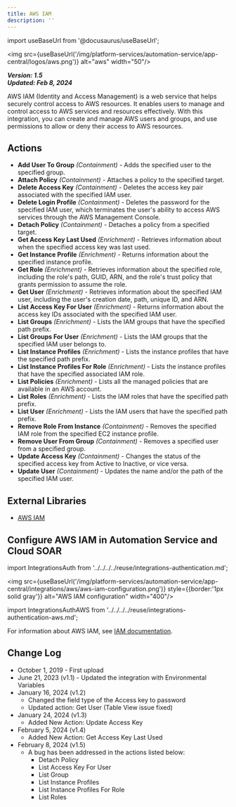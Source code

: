 ```yaml
---
title: AWS IAM
description: ''
---
```

import useBaseUrl from '@docusaurus/useBaseUrl';

<img src={useBaseUrl('/img/platform-services/automation-service/app-central/logos/aws.png')} alt="aws" width="50"/>

***Version: 1.5  
Updated: Feb 8, 2024***

AWS IAM (Identity and Access Management) is a web service that helps securely control access to AWS resources. It enables users to manage and control access to AWS services and resources effectively. With this integration, you can create and manage AWS users and groups, and use permissions to allow or deny their access to AWS resources.

## Actions

* **Add User To Group** *(Containment)* - Adds the specified user to the specified group.
* **Attach Policy** *(Containment)* - Attaches a policy to the specified target.
* **Delete Access Key** *(Containment)* - Deletes the access key pair associated with the specified IAM user.
* **Delete Login Profile** *(Containment)* - Deletes the password for the specified IAM user, which terminates the user's ability to access AWS services through the AWS Management Console.
* **Detach Policy** *(Containment)* - Detaches a policy from a specified target.
* **Get Access Key Last Used** *(Enrichment)* - Retrieves information about when the specified access key was last used.
* **Get Instance Profile** *(Enrichment)* - Returns information about the specified instance profile.
* **Get Role** *(Enrichment)* - Retrieves information about the specified role, including the role's path, GUID, ARN, and the role's trust policy that grants permission to assume the role.
* **Get User** *(Enrichment)* - Retrieves information about the specified IAM user, including the user's creation date, path, unique ID, and ARN.
* **List Access Key For User** *(Enrichment)* - Returns information about the access key IDs associated with the specified IAM user.
* **List Groups** *(Enrichment)* - Lists the IAM groups that have the specified path prefix.
* **List Groups For User** *(Enrichment)* - Lists the IAM groups that the specified IAM user belongs to.
* **List Instance Profiles** *(Enrichment)* - Lists the instance profiles that have the specified path prefix.
* **List Instance Profiles For Role** *(Enrichment)* - Lists the instance profiles that have the specified associated IAM role.
* **List Policies** *(Enrichment)* - Lists all the managed policies that are available in an AWS account.
* **List Roles** *(Enrichment)* - Lists the IAM roles that have the specified path prefix.
* **List User** *(Enrichment)* - Lists the IAM users that have the specified path prefix.
* **Remove Role From Instance** *(Containment)* - Removes the specified IAM role from the specified EC2 instance profile.
* **Remove User From Group** *(Containment)* - Removes a specified user from a specified group.
* **Update Access Key** *(Containment)* - Changes the status of the specified access key from Active to Inactive, or vice versa.
* **Update User** *(Containment)* - Updates the name and/or the path of the specified IAM user.

## External Libraries

* [AWS IAM](https://github.com/boto/boto3/blob/develop/LICENSE)

## Configure AWS IAM in Automation Service and Cloud SOAR

import IntegrationsAuth from '../../../../reuse/integrations-authentication.md';

<IntegrationsAuth/>

<img src={useBaseUrl('/img/platform-services/automation-service/app-central/integrations/aws/aws-iam-configuration.png')} style={{border:'1px solid gray'}} alt="AWS IAM configuration" width="400"/>

import IntegrationsAuthAWS from '../../../../reuse/integrations-authentication-aws.md';

<IntegrationsAuthAWS/>

For information about AWS IAM, see [IAM documentation](https://docs.aws.amazon.com/iam/).

## Change Log

* October 1, 2019 - First upload
* June 21, 2023 (v1.1) - Updated the integration with Environmental Variables
* January 16, 2024 (v1.2)
    + Changed the field type of the Access key to password
    + Updated action: Get User (Table View issue fixed)
* January 24, 2024 (v1.3)
    + Added New Action: Update Access Key
* February 5, 2024 (v1.4)
    + Added New Action: Get Access Key Last Used
* February 8, 2024 (v1.5)
    * A bug has been addressed in the actions listed below:
        * Detach Policy
        * List Access Key For User
        * List Group
        * List Instance Profiles
        * List Instance Profiles For Role
        * List Roles
